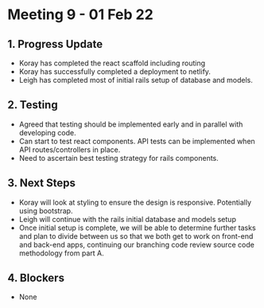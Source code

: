 # Meeting 9 - 01 Feb 22

## 1. Progress Update

- Koray has completed the react scaffold including routing
- Koray has successfully completed a deployment to netlify.
- Leigh has completed most of initial rails setup of database and models.

## 2. Testing

- Agreed that testing should be implemented early and in parallel with developing code.
- Can start to test react components.  API tests can be implemented when API routes/controllers in place.
- Need to ascertain best testing strategy for rails components.

## 3. Next Steps

- Koray will look at styling to ensure the design is responsive. Potentially using bootstrap.
- Leigh will continue with the rails initial database and models setup
- Once initial setup is complete, we will be able to determine further tasks and plan to divide between us so that we both get to work on front-end and back-end apps, continuing our branching code review source code methodology from part A.

## 4. Blockers

- None
